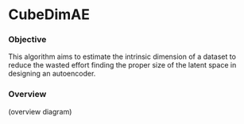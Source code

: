 # CubeDimAE


### Objective

This algorithm aims to estimate the intrinsic dimension of a dataset to reduce the wasted effort finding the proper size of the latent space in designing an autoencoder.


### Overview

(overview diagram)
